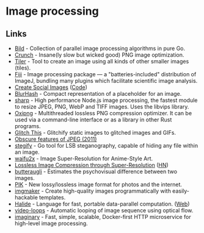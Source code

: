 # Image processing

## Links

- [Bild](https://github.com/anthonynsimon/bild) - Collection of parallel image processing algorithms in pure Go.
- [Crunch](https://github.com/chrissimpkins/Crunch) - Insane(ly slow but wicked good) PNG image optimization.
- [Tiler](https://github.com/nuno-faria/tiler) - Tool to create an image using all kinds of other smaller images (tiles).
- [Fiji](https://fiji.sc/) - Image processing package — a "batteries-included" distribution of ImageJ, bundling many plugins which facilitate scientific image analysis.
- [Create Social Images](https://createsocialimages.com/) ([Code](https://github.com/pshihn/csi))
- [BlurHash](https://github.com/woltapp/blurhash) - Compact representation of a placeholder for an image.
- [sharp](https://github.com/lovell/sharp) - High performance Node.js image processing, the fastest module to resize JPEG, PNG, WebP and TIFF images. Uses the libvips library.
- [Oxipng](https://github.com/shssoichiro/oxipng) - Multithreaded lossless PNG compression optimizer. It can be used via a command-line interface or as a library in other Rust programs.
- [Glitch This](https://github.com/TotallyNotChase/glitch-this) - Glitchify static images to glitched images and GIFs.
- [Obscure features of JPEG (2011)](https://hodapple.com/blag/posts/2011-11-24-obscure-features-of-jpeg.html)
- [stegify](https://github.com/DimitarPetrov/stegify) - Go tool for LSB steganography, capable of hiding any file within an image.
- [waifu2x](https://github.com/nagadomi/waifu2x) - Image Super-Resolution for Anime-Style Art.
- [Lossless Image Compression through Super-Resolution](https://github.com/caoscott/SReC) ([HN](https://news.ycombinator.com/item?id=22802909))
- [butteraugli](https://github.com/google/butteraugli) - Estimates the psychovisual difference between two images.
- [PIK](https://github.com/google/pik) - New lossy/lossless image format for photos and the internet.
- [imgmaker](https://github.com/minimaxir/imgmaker) - Create high-quality images programmatically with easily-hackable templates.
- [Halide](https://github.com/halide/Halide) - Language for fast, portable data-parallel computation. ([Web](https://halide-lang.org/))
- [video-loops](https://github.com/luluxxxxx/video-loops) - Automatic looping of image sequence using optical flow.
- [imaginary](https://github.com/h2non/imaginary) - Fast, simple, scalable, Docker-first HTTP microservice for high-level image processing.
